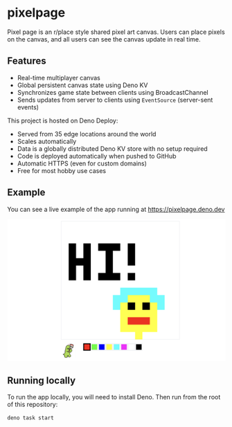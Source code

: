 # pixelpage

Pixel page is an r/place style shared pixel art canvas. Users can place pixels
on the canvas, and all users can see the canvas update in real time.

## Features

- Real-time multiplayer canvas
- Global persistent canvas state using Deno KV
- Synchronizes game state between clients using BroadcastChannel
- Sends updates from server to clients using `EventSource` (server-sent events)

This project is hosted on Deno Deploy:

- Served from 35 edge locations around the world
- Scales automatically
- Data is a globally distributed Deno KV store with no setup required
- Code is deployed automatically when pushed to GitHub
- Automatic HTTPS (even for custom domains)
- Free for most hobby use cases

## Example

You can see a live example of the app running at https://pixelpage.deno.dev

![Screenshot showing the pixel page app](./static/screenshot.png)

## Running locally

To run the app locally, you will need to install Deno. Then run from the root of
this repository:

```sh
deno task start
```

